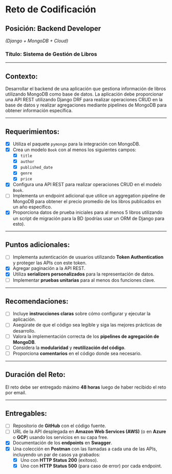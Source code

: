 # Reto de Codificación

## Posición: Backend Developer
*(Django + MongoDB + Cloud)*

### Título: Sistema de Gestión de Libros

---

## Contexto:

Desarrollar el backend de una aplicación que gestiona información de libros utilizando MongoDB como base de datos. La aplicación debe proporcionar una API REST utilizando Django DRF para realizar operaciones CRUD en la base de datos y realizar agregaciones mediante pipelines de MongoDB para obtener información específica.

---

## Requerimientos:

- [x] Utiliza el paquete `pymongo` para la integración con MongoDB.
- [x] Crea un modelo `Book` con al menos los siguientes campos:
  - [x] `title`
  - [x] `author`
  - [x] `published_date`
  - [x] `genre`
  - [x] `price`
- [x] Configura una API REST para realizar operaciones CRUD en el modelo `Book`.
- [ ] Implementa un endpoint adicional que utilice un aggregation pipeline de MongoDB para obtener el precio promedio de los libros publicados en un año específico.
- [x] Proporciona datos de prueba iniciales para al menos 5 libros utilizando un script de migración para la BD (podrías usar un ORM de Django para esto).

---

## Puntos adicionales:

- [ ] Implementa autenticación de usuarios utilizando **Token Authentication** y proteger las APIs con este token.
- [x] Agregar paginación a la API REST.
- [x] Utiliza **serializers personalizados** para la representación de datos.
- [ ] Implementar **pruebas unitarias** para al menos dos funciones clave.

---

## Recomendaciones:

- [ ] Incluye **instrucciones claras** sobre cómo configurar y ejecutar la aplicación.
- [ ] Asegúrate de que el código sea legible y siga las mejores prácticas de desarrollo.
- [ ] Valora la implementación correcta de los **pipelines de agregación de MongoDB**.
- [ ] Considera la **modularidad** y **reutilización del código**.
- [ ] Proporciona **comentarios** en el código donde sea necesario.

---

## Duración del Reto:

El reto debe ser entregado máximo **48 horas** luego de haber recibido el reto por email.

---

## Entregables:

- [ ] Repositorio de **GitHub** con el código fuente.
- [ ] URL de la API desplegada en **Amazon Web Services (AWS)** (o en **Azure** o **GCP**) usando los servicios en su capa free.
- [x] Documentación de los **endpoints** en **Swagger**.
- [x] Una colección en **Postman** con las llamadas a cada una de las APIs, incluyendo un par de casos ya grabados:
  - [x] Uno con **HTTP Status 200** (exitoso).
  - [x] Uno con **HTTP Status 500** (para caso de error) por cada endpoint.